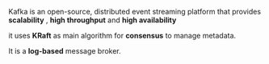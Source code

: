Kafka is an open-source, distributed event streaming platform that provides **scalability** , **high throughput** and **high availability** 

it uses **KRaft** as main algorithm for **consensus** to manage metadata.

It is a **log-based** message broker.
